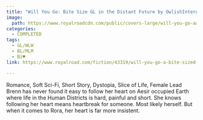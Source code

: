 ```yaml
---
title: "Will You Go: Bite Size GL in the Distant Future by OwlishIntergalactic"
image:
  path: https://www.royalroadcdn.com/public/covers-large/will-you-go-aaaa7xp-sw8.jpg
categories:
  - COMPLETED
tags:
  - GL/WLW
  - BL/MLM
  - Bi♥
link: https://www.royalroad.com/fiction/43319/will-you-go-a-bite-sized-story-of-gl-in-a-dystopian

---
```

Romance, Soft Sci-Fi, Short Story, Dystopia, Slice of Life, Female Lead Brenn has never found it easy to follow her heart on Aesir occupied Earth where life in the Human Districts is hard, painful and short. She knows following her heart means heartbreak for someone. Most likely herself. But when it comes to Rora, her heart is far more insistent.

